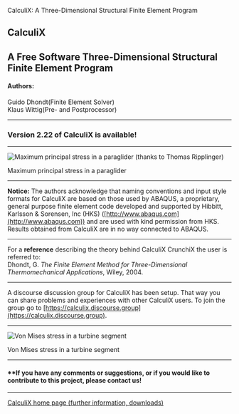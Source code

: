 
CalculiX: A Three-Dimensional Structural Finite Element Program

CalculiX
--------

A Free Software Three-Dimensional Structural Finite Element Program
-------------------------------------------------------------------

#### Authors:

Guido Dhondt(Finite Element Solver)  
Klaus Wittig(Pre- and Postprocessor)

  

* * *

  

### **Version 2.22 of CalculiX is available!**

* * *


![Maximum principal stress in a paraglider (thanks to Thomas
 Ripplinger)](pictures/GSStress.gif)
 
Maximum principal stress in a paraglider

* * *

  
**Notice:** The authors acknowledge that naming conventions and input style formats for CalculiX are based on those used by ABAQUS, a proprietary, general purpose finite element code developed and supported by Hibbitt, Karlsson & Sorensen, Inc (HKS) ([http://www.abaqus.com](http://www.abaqus.com)) and are used with kind permission from HKS. Results obtained from CalculiX are in no way connected to ABAQUS.  
  

* * *

  
For a **reference** describing the theory behind CalculiX CrunchiX the user is referred to:  
Dhondt, G. _The Finite Element Method for Three-Dimensional Thermomechanical Applications_, Wiley, 2004.

* * *

  
A discourse discussion group for CalculiX has been setup. That way you can share problems and experiences with other CalculiX users. To join the group go to [https://calculix.discourse.group](https://calculix.discourse.group).  

* * *


  

![Von Mises stress in a turbine segment](pictures/turbs.gif)

Von Mises stress in a turbine segment

* * *

  

#### **If you have any comments or suggestions, or if you would like to contribute to this project, please contact us!  

* * *

  
[CalculiX home page (further information, downloads)](http://www.calculix.de)
